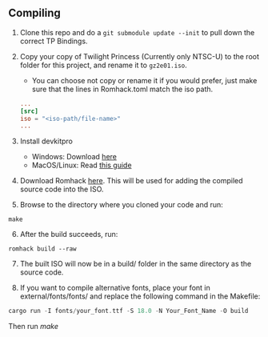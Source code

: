 ## Compiling

1. Clone this repo and do a `git submodule update --init` to pull down the correct
TP Bindings.

2. Copy your copy of Twilight Princess (Currently only NTSC-U) to the root folder
for this project, and rename it to `gz2e01.iso`.

    - You can choose not copy or rename it if you would prefer, just make sure that the lines in
    Romhack.toml match the iso path.
    ```Toml
    ...
    [src]
    iso = "<iso-path/file-name>"
    ...
    ```
3. Install devkitpro
    - Windows: Download [here](https://github.com/devkitPro/installer/releases)
    - MacOS/Linux: Read [this guide](https://devkitpro.org/wiki/Getting_Started)

4. Download Romhack [here](https://github.com/hallcristobal/Romhack-C). This will be used for adding the compiled source code into the ISO.

5. Browse to the directory where you cloned your code and run:
```
make
```

6. After the build succeeds, run:
```
romhack build --raw
```

7. The built ISO will now be in a build/ folder in the same directory as the source code.

8. If you want to compile alternative fonts, place your font in external/fonts/fonts/ and replace the following command in the Makefile:

```rust
cargo run -I fonts/your_font.ttf -S 18.0 -N Your_Font_Name -O build
```

Then run *make*